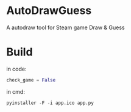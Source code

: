 # AutoDrawGuess
A autodraw tool for Steam game Draw &amp; Guess

# Build
in code:
```python
check_game = False
```
in cmd:
```shell
pyinstaller -F -i app.ico app.py
```
